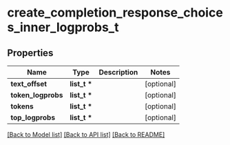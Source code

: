 # create_completion_response_choices_inner_logprobs_t

## Properties
Name | Type | Description | Notes
------------ | ------------- | ------------- | -------------
**text_offset** | **list_t \*** |  | [optional] 
**token_logprobs** | **list_t \*** |  | [optional] 
**tokens** | **list_t \*** |  | [optional] 
**top_logprobs** | **list_t \*** |  | [optional] 

[[Back to Model list]](../README.md#documentation-for-models) [[Back to API list]](../README.md#documentation-for-api-endpoints) [[Back to README]](../README.md)


